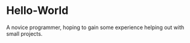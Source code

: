 # Hello-World

A novice programmer, hoping to gain some experience helping out with small projects.
